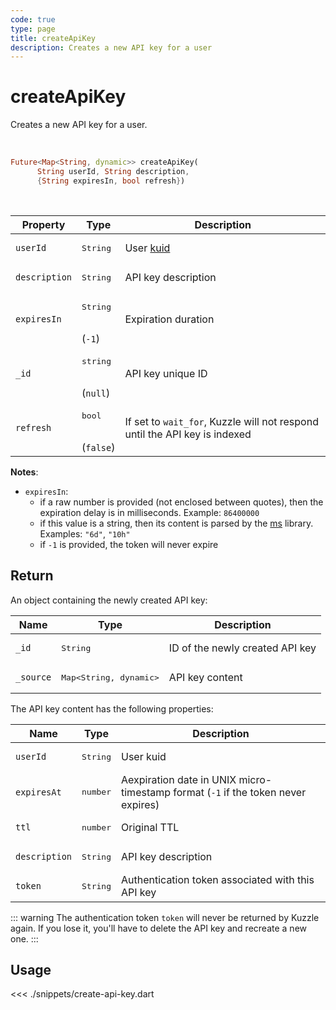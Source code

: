 ```yaml
---
code: true
type: page
title: createApiKey
description: Creates a new API key for a user
---
```


# createApiKey

<SinceBadge version="7.1.0" />

<SinceBadge version="Kuzzle 2.1.0" />

Creates a new API key for a user.

<br />

```dart
Future<Map<String, dynamic>> createApiKey(
      String userId, String description,
      {String expiresIn, bool refresh})
```

<br />

| Property | Type | Description |
| --- | --- | --- |
| `userId` | <pre>String</pre> | User [kuid](/core/2/guides/essentials/user-authentication#kuzzle-user-identifier-kuid) |
| `description` | <pre>String</pre> | API key description |
| `expiresIn` | <pre>String</pre><br />(`-1`) | Expiration duration |
| `_id` | <pre>string</pre><br />(`null`) | API key unique ID |
| `refresh` | <pre>bool</pre><br />(`false`) | If set to `wait_for`, Kuzzle will not respond until the API key is indexed |

**Notes**:
- `expiresIn`:
  - if a raw number is provided (not enclosed between quotes), then the expiration delay is in milliseconds. Example: `86400000`
  - if this value is a string, then its content is parsed by the [ms](https://www.npmjs.com/package/ms) library. Examples: `"6d"`, `"10h"`
  - if `-1` is provided, the token will never expire

## Return

An object containing the newly created API key:

| Name      | Type              | Description      |
| --------- | ----------------- | ---------------- |
| `_id`      | <pre>String</pre> | ID of the newly created API key |
| `_source`  | <pre>Map<String, dynamic></pre> | API key content |

The API key content has the following properties:

| Name      | Type              | Description      |
| --------- | ----------------- | ---------------- |
| `userId`      | <pre>String</pre> | User kuid |
| `expiresAt`  | <pre>number</pre> | Aexpiration date in UNIX micro-timestamp format (`-1` if the token never expires) |
| `ttl`  | <pre>number</pre> | Original TTL |
| `description`  | <pre>String</pre> | API key description |
| `token`  | <pre>String</pre> | Authentication token associated with this API key |

::: warning
The authentication token `token` will never be returned by Kuzzle again. If you lose it, you'll have to delete the API key and recreate a new one.
:::

## Usage

<<< ./snippets/create-api-key.dart
